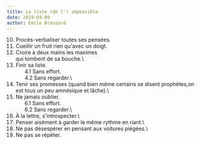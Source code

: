 ```yaml
---
title: La liste (de l') impossible
date: 2019-03-09
author: Émile Brassard
---
```


10. Procès-verbaliser toutes ses pensées.
9. Cueillir un fruit rien qu'avec un doigt.
8. Croire à deux mains les maximes\
qui tombent de sa bouche.\
7. Finir sa liste.\
&nbsp;&nbsp;&nbsp;&nbsp;&nbsp;&nbsp;4.1 Sans effort.\
&nbsp;&nbsp;&nbsp;&nbsp;&nbsp;&nbsp;4.2 Sans regarder.\
6. Tenir ses promesses (quand bien même certains se disent prophètes,on est tous un peu amnésique et lâche).\
5. Ne jamais oublier.\
&nbsp;&nbsp;&nbsp;&nbsp;&nbsp;&nbsp;6.1 Sans effort.\
&nbsp;&nbsp;&nbsp;&nbsp;&nbsp;&nbsp;6.2 Sans regarder.\
4. À la lettre, s'introspecter.\
3. Penser aisément à garder le même rythme en riant.\
2. Ne pas désespérer en pensant aux voitures piégées.\
1. Ne pas se répéter.